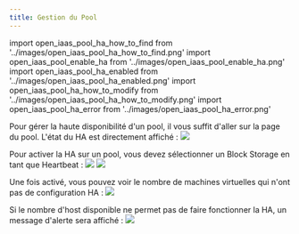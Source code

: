 ```yaml
---
title: Gestion du Pool
---
```

import open_iaas_pool_ha_how_to_find from '../images/open_iaas_pool_ha_how_to_find.png'
import open_iaas_pool_enable_ha from '../images/open_iaas_pool_enable_ha.png'
import open_iaas_pool_ha_enabled from '../images/open_iaas_pool_ha_enabled.png'
import open_iaas_pool_ha_how_to_modify from '../images/open_iaas_pool_ha_how_to_modify.png'
import open_iaas_pool_ha_error from '../images/open_iaas_pool_ha_error.png'

Pour gérer la haute disponibilité d'un pool, il vous suffit d'aller sur la page du pool. L'état du HA est directement affiché :
<img src={open_iaas_pool_ha_how_to_find} />

Pour activer la HA sur un pool, vous devez sélectionner un Block Storage en tant que Heartbeat :
<img src={open_iaas_pool_ha_how_to_modify} />
<img src={open_iaas_pool_enable_ha} />

Une fois activé, vous pouvez voir le nombre de machines virtuelles qui n'ont pas de configuration HA :
<img src={open_iaas_pool_ha_enabled} />

Si le nombre d'host disponible ne permet pas de faire fonctionner la HA, un message d'alerte sera affiché :
<img src={open_iaas_pool_ha_error} />

